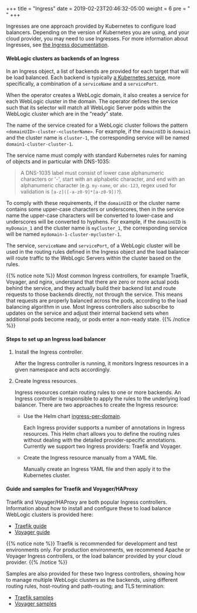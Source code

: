 +++
title = "Ingress"
date = 2019-02-23T20:46:32-05:00
weight = 6
pre = "<b> </b>"
+++

Ingresses are one approach provided by Kubernetes to configure load balancers.
Depending on the version of Kubernetes you are using, and your cloud provider, you may need to use Ingresses.
For more information about Ingresses, see [the Ingress documentation](https://kubernetes.io/docs/concepts/services-networking/ingress/).  

#### WebLogic clusters as backends of an Ingress

In an Ingress object, a list of backends are provided for each target that will be load balanced.  Each backend is typically
[a Kubernetes service](https://kubernetes.io/docs/concepts/services-networking/service/), more specifically, a combination of a `serviceName` and a `servicePort`.

When the operator creates a WebLogic domain, it also creates a service for each WebLogic cluster in the domain.
The operator defines the service such that its selector will match all WebLogic Server pods within the WebLogic cluster
which are in the "ready" state.

The name of the service created for a WebLogic cluster follows the pattern `<domainUID>-cluster-<clusterName>`.
For example, if the `domainUID` is `domain1` and the cluster name is `cluster-1`, the corresponding service
will be named `domain1-cluster-cluster-1`.

The service name must comply with standard Kubernetes rules for naming of objects and in particular with DNS-1035:
> A DNS-1035 label must consist of lower case alphanumeric characters or '-', start with an alphabetic character, and end with an alphanumeric character (e.g. `my-name`,  or `abc-123`, regex used for validation is `[a-z]([-a-z0-9]*[a-z0-9])?`).

To comply with these requirements, if the `domainUID` or the cluster name contains some upper-case characters or underscores, then
in the service name the upper-case characters will be converted to lower-case and underscores will be converted to hyphens.
For example, if the `domainUID` is `myDomain_1` and the cluster name is `myCluster_1`, the corresponding service will be named
`mydomain-1-cluster-mycluster-1`.

The service, `serviceName` and `servicePort`, of a WebLogic cluster will be used in the routing rules defined in the Ingress
object and the load balancer will route traffic to the WebLogic Servers within the cluster based on the rules.

{{% notice note %}}
Most common Ingress controllers, for example Traefik, Voyager, and nginx,
understand that there are zero or more actual pods behind the service, and they actually
build their backend list and route requests to those backends directly, not through the service.  This means that
requests are properly balanced across the pods, according to the load balancing algorithm
in use.  Most Ingress controllers also
subscribe to updates on the service and adjust their internal backend sets when
additional pods become ready, or pods enter a non-ready state.
{{% /notice %}}

#### Steps to set up an Ingress load balancer

1. Install the Ingress controller.

    After the Ingress controller is running, it monitors Ingress resources in a given namespace and acts accordingly.

1. Create Ingress resources.

    Ingress resources contain routing rules to one or more backends. An Ingress controller is responsible to apply the rules to the underlying load balancer.
    There are two approaches to create the Ingress resource:

      * Use the Helm chart [ingress-per-domain](https://github.com/oracle/weblogic-kubernetes-operator/blob/master/kubernetes/samples/charts/ingress-per-domain).  

        Each Ingress provider supports a number of annotations in Ingress resources. This Helm chart allows you to define the routing rules without dealing with the detailed provider-specific annotations. Currently we support two Ingress providers: Traefik and Voyager.

     * Create the Ingress resource manually from a YAML file.  

        Manually create an Ingress YAML file and then apply it to the Kubernetes cluster.

#### Guide and samples for Traefik and Voyager/HAProxy
Traefik and Voyager/HAProxy are both popular Ingress controllers.
Information about how to install and configure these to load balance WebLogic clusters is provided here:

 - [Traefik guide](https://github.com/oracle/weblogic-kubernetes-operator/blob/master/kubernetes/samples/charts/traefik/README.md)
 - [Voyager guide](https://github.com/oracle/weblogic-kubernetes-operator/blob/master/kubernetes/samples/charts/voyager/README.md)

 {{% notice note %}}
 Traefik is recommended for development and test environments only.  For production environments, we recommend Apache or Voyager Ingress controllers, or the load balancer provided by your cloud provider.
 {{% /notice %}}

Samples are also provided for these two Ingress controllers, showing how to manage multiple WebLogic clusters as the backends, using different routing rules, host-routing and path-routing; and TLS termination:

- [Traefik samples](https://github.com/oracle/weblogic-kubernetes-operator/blob/master/kubernetes/samples/charts/traefik/samples)
- [Voyager samples](https://github.com/oracle/weblogic-kubernetes-operator/blob/master/kubernetes/samples/charts/voyager/samples)
